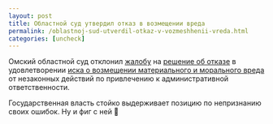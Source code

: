 ```yaml
---
layout: post
title: Областной суд утвердил отказ в возмещении вреда
permalink: /oblastnoj-sud-utverdil-otkaz-v-vozmeshhenii-vreda.html
categories: [uncheck]
---
```



Омский областной суд отклонил <a href="/obzhalovanie-otkaza-v-vozmeshhenii-vreda.html">жалобу</a> на <a href="/otkaz-v-iske-o-vozmeshhenii-ushherba-ot-nezakonnyx-dejstvij-vlastej.html">решение об отказе</a> в удовлетворении <a href="/iskovoe-zayavlenie-o-vozmeshhenii-moralnogo-i-materialnogo-vreda-prichinennogo-nezakonnym-privlecheniem-k-administrativnoj-otvetstvennosti.html">иска о возмещении материального и морального вреда</a> от незаконных действий по привлечению к административной ответственности.


Государственная власть стойко выдерживает позицию по непризнанию своих ошибок. Ну и фиг с ней 🙂

